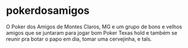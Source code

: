 # pokerdosamigos
O Poker dos Amigos de Montes Claros, MG e um grupo de bons e velhos amigos que se juntaram para jogar bom Poker Texas hold e também se reunir pra botar o papo em dia, tomar uma cervejinha, e tals.
